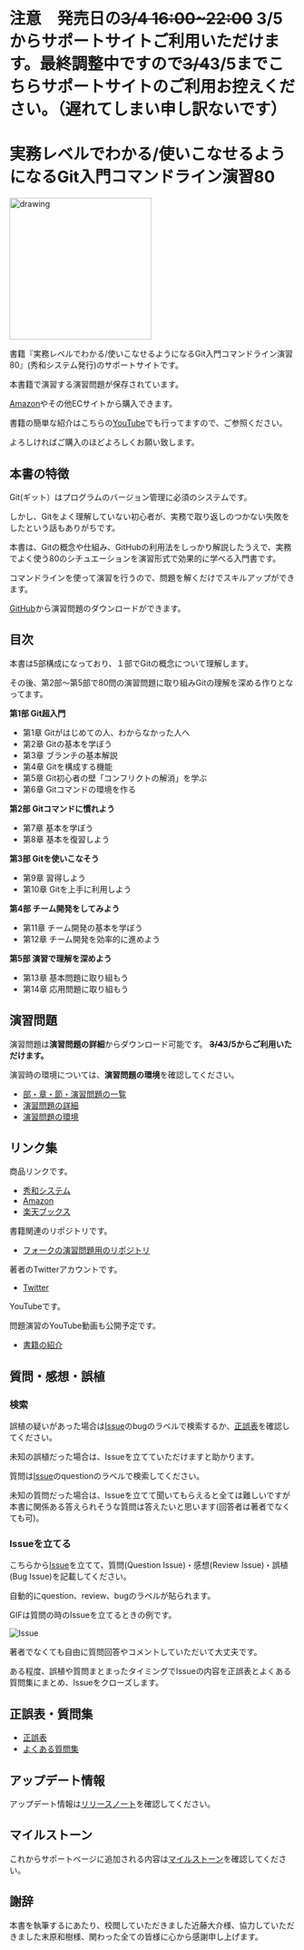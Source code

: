 # 注意　発売日の~~3/4 16:00~22:00~~ 3/5 からサポートサイトご利用いただけます。最終調整中ですので~~3/4~~3/5までこちらサポートサイトのご利用お控えください。（遅れてしまい申し訳ないです）



# 実務レベルでわかる/使いこなせるようになるGit入門コマンドライン演習80

<img src="https://user-images.githubusercontent.com/45144084/155831378-cc323401-1900-4d02-9a4e-d92d51bf7e3e.png" alt="drawing" width="250"/>



書籍『実務レベルでわかる/使いこなせるようになるGit入門コマンドライン演習80』(秀和システム発行)のサポートサイトです。

本書籍で演習する演習問題が保存されています。

[Amazon](https://amazon.co.jp/dp/4798066338)やその他ECサイトから購入できます。

書籍の簡単な紹介はこちらの[YouTube](https://www.youtube.com/watch?v=NKJ-ladDnHY)でも行ってますので、ご参照ください。

よろしければご購入のほどよろしくお願い致します。

## 本書の特徴

Git(ギット）はプログラムのバージョン管理に必須のシステムです。

しかし、Gitをよく理解していない初心者が、実務で取り返しのつかない失敗をしたという話もありがちです。

本書は、Gitの概念や仕組み、GitHubの利用法をしっかり解説したうえで、実務でよく使う80のシチュエーションを演習形式で効果的に学べる入門書です。

コマンドラインを使って演習を行うので、問題を解くだけでスキルアップができます。

[GitHub](https://github.com/Beluuuuuuga/git-command-line-exercises-80/wiki/%E6%BC%94%E7%BF%92%E5%95%8F%E9%A1%8C%E8%A9%B3%E7%B4%B0)から演習問題のダウンロードができます。

## 目次

本書は5部構成になっており、１部でGitの概念について理解します。

その後、第2部〜第5部で80問の演習問題に取り組みGitの理解を深める作りとなってます。

**第1部 Git超入門**
- 第1章 Gitがはじめての人、わからなかった人へ
- 第2章 Gitの基本を学ぼう
- 第3章 ブランチの基本解説
- 第4章 Gitを構成する機能
- 第5章 Git初心者の壁「コンフリクトの解消」を学ぶ
- 第6章 Gitコマンドの環境を作る

**第2部 Gitコマンドに慣れよう**
- 第7章 基本を学ぼう
- 第8章 基本を復習しよう

**第3部 Gitを使いこなそう**
- 第9章 習得しよう
- 第10章 Gitを上手に利用しよう

**第4部 チーム開発をしてみよう**
- 第11章 チーム開発の基本を学ぼう
- 第12章 チーム開発を効率的に進めよう

**第5部 演習で理解を深めよう**
- 第13章 基本問題に取り組もう
- 第14章 応用問題に取り組もう


## 演習問題

演習問題は**演習問題の詳細**からダウンロード可能です。
**~~3/4~~3/5からご利用いただけます。**

演習時の環境については、**演習問題の環境**を確認してください。

- [部・章・節・演習問題の一覧](https://github.com/Beluuuuuuga/git-command-line-exercises-80/wiki/%E9%83%A8%E3%83%BB%E7%AB%A0%E3%83%BB%E7%AF%80%E3%83%BB%E6%BC%94%E7%BF%92%E5%95%8F%E9%A1%8C%E3%81%AE%E4%B8%80%E8%A6%A7)
- [演習問題の詳細](https://github.com/Beluuuuuuga/git-command-line-exercises-80/wiki/%E6%BC%94%E7%BF%92%E5%95%8F%E9%A1%8C%E3%81%AE%E8%A9%B3%E7%B4%B0)
- [演習問題の環境](https://github.com/Beluuuuuuga/git-command-line-exercises-80/wiki/%E6%BC%94%E7%BF%92%E5%95%8F%E9%A1%8C%E3%81%AE%E7%92%B0%E5%A2%83)

## リンク集
商品リンクです。

- [秀和システム](https://www.shuwasystem.co.jp/book/9784798066332.html)
- [Amazon](https://amazon.co.jp/dp/4798066338)
- [楽天ブックス](https://books.rakuten.co.jp/rb/16985932/?l-id=search-c-item-text-01)

書籍関連のリポジトリです。

- [フォークの演習問題用のリポジトリ](https://github.com/Beluuuuuuga/git-practice-80-fork)

著者のTwitterアカウントです。

- [Twitter](https://twitter.com/Beluuuuuuga)

YouTubeです。

問題演習のYouTube動画も公開予定です。

- [書籍の紹介](https://www.youtube.com/watch?v=NKJ-ladDnHY)


## 質問・感想・誤植
### 検索
誤植の疑いがあった場合は[Issue](https://github.com/Beluuuuuuga/git-command-line-exercises-80/issues)のbugのラベルで検索するか、[正誤表](https://github.com/Beluuuuuuga/git-command-line-exercises-80/wiki/%E6%AD%A3%E8%AA%A4%E8%A1%A8)を確認してください。

未知の誤植だった場合は、Issueを立てていただけますと助かります。

質問は[Issue](https://github.com/Beluuuuuuga/git-command-line-exercises-80/issues)のquestionのラベルで検索してください。

未知の質問だった場合は、Issueを立てて聞いてもらえると全ては難しいですが本書に関係ある答えられそうな質問は答えたいと思います(回答者は著者でなくても可)。

### Issueを立てる
こちらから[Issue](https://github.com/Beluuuuuuga/git-command-line-exercises-80/issues/new/choose)を立てて、質問(Question Issue)・感想(Review Issue)・誤植(Bug Issue)を記載してください。

自動的にquestion、review、bugのラベルが貼られます。

GIFは質問の時のIssueを立てるときの例です。

![Issue](https://user-images.githubusercontent.com/45144084/156631911-3a23e165-6f92-4e2e-bdd9-5b91a15cf4d4.gif)

著者でなくても自由に質問回答やコメントしていただいて大丈夫です。

ある程度、誤植や質問まとまったタイミングでIssueの内容を正誤表とよくある質問集にまとめ、Issueをクローズします。

## 正誤表・質問集

- [正誤表](https://github.com/Beluuuuuuga/git-command-line-exercises-80/wiki/%E6%AD%A3%E8%AA%A4%E8%A1%A8)
- [よくある質問集](https://github.com/Beluuuuuuga/git-command-line-exercises-80/wiki/FAQ)

## アップデート情報

アップデート情報は[リリースノート](https://github.com/Beluuuuuuga/git-command-line-exercises-80/releases/)を確認してください。

## マイルストーン

これからサポートページに追加される内容は[マイルストーン](https://github.com/Beluuuuuuga/git-command-line-exercises-80/milestone/1)を確認してください。

## 謝辞

本書を執筆するにあたり、校閲していただきました近藤大介様、協力していただきました末原和樹様、関わった全ての皆様に心から感謝申し上げます。

